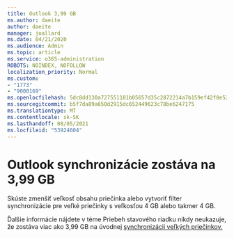 ```yaml
---
title: Outlook 3,99 GB
ms.author: daeite
author: daeite
manager: joallard
ms.date: 04/21/2020
ms.audience: Admin
ms.topic: article
ms.service: o365-administration
ROBOTS: NOINDEX, NOFOLLOW
localization_priority: Normal
ms.custom:
- "1773"
- "9000169"
ms.openlocfilehash: 5dc8dd130a727551181b05657d35c2872214a7b159ef42f0e52d8464fc38967b
ms.sourcegitcommit: b5f7da89a650d2915dc652449623c78be6247175
ms.translationtype: MT
ms.contentlocale: sk-SK
ms.lasthandoff: 08/05/2021
ms.locfileid: "53924604"
---
```

# <a name="outlook-sync-status-bar-remains-at-399-gb"></a>Outlook synchronizácie zostáva na 3,99 GB

Skúste zmenšiť veľkosť obsahu priečinka alebo vytvoriť filter synchronizácie pre veľké priečinky s veľkosťou 4 GB alebo takmer 4 GB.

Ďalšie informácie nájdete v téme Priebeh stavového riadku nikdy neukazuje, že zostáva viac ako 3,99 GB na úvodnej [synchronizácii veľkých priečinkov.](https://support.microsoft.com/help/2738323/status-bar-progress-never-shows-more-than-3-99-gb-remaining-on-initial)